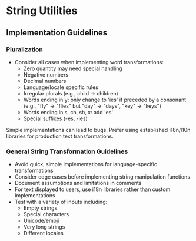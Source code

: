 # String Utilities

## Implementation Guidelines

### Pluralization
- Consider all cases when implementing word transformations:
  - Zero quantity may need special handling
  - Negative numbers
  - Decimal numbers
  - Language/locale specific rules
  - Irregular plurals (e.g., child -> children)
  - Words ending in y: only change to 'ies' if preceded by a consonant (e.g., "fly" -> "flies" but "day" -> "days", "key" -> "keys")
  - Words ending in s, ch, sh, x: add 'es'
  - Special suffixes (-es, -ies)

Simple implementations can lead to bugs. Prefer using established i18n/l10n libraries for production text transformations.

### General String Transformation Guidelines
- Avoid quick, simple implementations for language-specific transformations
- Consider edge cases before implementing string manipulation functions
- Document assumptions and limitations in comments
- For text displayed to users, use i18n libraries rather than custom implementations
- Test with a variety of inputs including:
  - Empty strings
  - Special characters
  - Unicode/emoji
  - Very long strings
  - Different locales
